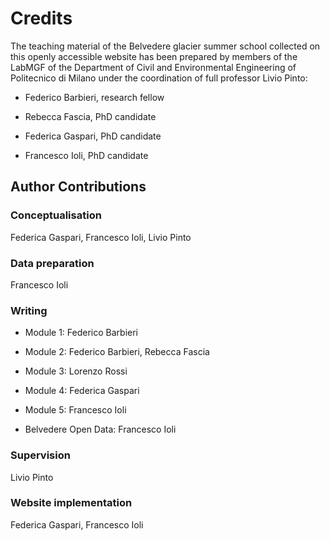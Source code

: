 # Credits

The teaching material of the Belvedere glacier summer school collected on this openly accessible website has been prepared by members of the LabMGF of the Department of Civil and Environmental Engineering of Politecnico di Milano under the coordination of full professor Livio Pinto:

- Federico Barbieri, research fellow

- Rebecca Fascia, PhD candidate

- Federica Gaspari, PhD candidate

- Francesco Ioli, PhD candidate

## Author Contributions

### Conceptualisation

Federica Gaspari, Francesco Ioli, Livio Pinto

### Data preparation

Francesco Ioli

### Writing

- Module 1: Federico Barbieri

- Module 2: Federico Barbieri, Rebecca Fascia

- Module 3: Lorenzo Rossi

- Module 4: Federica Gaspari

- Module 5: Francesco Ioli

- Belvedere Open Data: Francesco Ioli

### Supervision

Livio Pinto

### Website implementation

Federica Gaspari, Francesco Ioli
